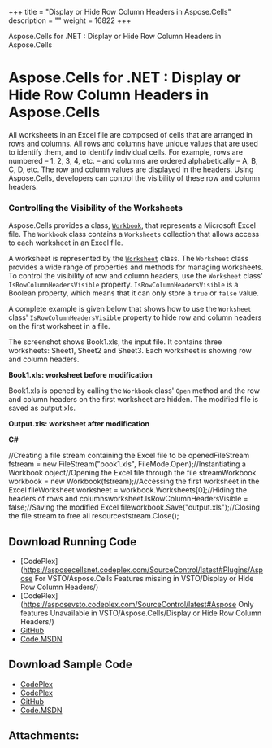 +++
title = "Display or Hide Row Column Headers in Aspose.Cells" 
description = "" 
weight = 16822 
+++

Aspose.Cells for .NET : Display or Hide Row Column Headers in Aspose.Cells  

# Aspose.Cells for .NET : Display or Hide Row Column Headers in Aspose.Cells


All worksheets in an Excel file are composed of cells that are arranged in rows and columns. All rows and columns have unique values that are used to identify them, and to identify individual cells. For example, rows are numbered – 1, 2, 3, 4, etc. – and columns are ordered alphabetically – A, B, C, D, etc. The row and column values are displayed in the headers. Using Aspose.Cells, developers can control the visibility of these row and column headers.

### Controlling the Visibility of the Worksheets

Aspose.Cells provides a class, [`Workbook`](/pages/createpage.action?spaceKey=cellsnet&title=Aspose.Cells.Workbook+class&linkCreation=true&fromPageId=5020669), that represents a Microsoft Excel file. The `Workbook` class contains a `Worksheets` collection that allows access to each worksheet in an Excel file.

A worksheet is represented by the [`Worksheet`](/pages/createpage.action?spaceKey=cellsnet&title=Aspose.Cells.Worksheet+class&linkCreation=true&fromPageId=5020669) class. The `Worksheet` class provides a wide range of properties and methods for managing worksheets. To control the visibility of row and column headers, use the `Worksheet` class' `IsRowColumnHeadersVisible` property. `IsRowColumnHeadersVisible` is a Boolean property, which means that it can only store a `true` or `false` value.

A complete example is given below that shows how to use the `Worksheet` class' `IsRowColumnHeadersVisible` property to hide row and column headers on the first worksheet in a file.

The screenshot shows Book1.xls, the input file. It contains three worksheets: Sheet1, Sheet2 and Sheet3. Each worksheet is showing row and column headers.

**Book1.xls: worksheet before modification**


Book1.xls is opened by calling the `Workbook` class' `Open` method and the row and column headers on the first worksheet are hidden. The modified file is saved as output.xls.

**Output.xls: worksheet after modification**  

**C#**

//Creating a file stream containing the Excel file to be openedFileStream fstream = new FileStream("book1.xls", FileMode.Open);//Instantiating a Workbook object//Opening the Excel file through the file streamWorkbook workbook = new Workbook(fstream);//Accessing the first worksheet in the Excel fileWorksheet worksheet = workbook.Worksheets\[0\];//Hiding the headers of rows and columnsworksheet.IsRowColumnHeadersVisible = false;//Saving the modified Excel fileworkbook.Save("output.xls");//Closing the file stream to free all resourcesfstream.Close(); 

## Download Running Code

*   [CodePlex](https://asposecellsnet.codeplex.com/SourceControl/latest#Plugins/Aspose For VSTO/Aspose.Cells Features missing in VSTO/Display or Hide Row Column Headers/)
*   [CodePlex](https://asposevsto.codeplex.com/SourceControl/latest#Aspose Only features Unavailable in VSTO/Aspose.Cells/Display or Hide Row Column Headers/)
*   [GitHub](https://github.com/aspose-cells/Aspose.Cells-for-.NET/tree/master/Plugins/Aspose.Cells%20Vs%20VSTO%20Spreadsheets/Aspose.Cells%20Features%20missing%20in%20VSTO/Display%20or%20Hide%20Row%20Column%20Headers)
*   [Code.MSDN](https://code.msdn.microsoft.com/Missing-features-in-VSTO-ac9ea836/view/SourceCode#content)

## Download Sample Code

*   [CodePlex](https://asposecellsnet.codeplex.com/releases/view/618484)
*   [CodePlex](https://asposevsto.codeplex.com/releases/view/618289)
*   [GitHub](https://github.com/aspose-cells/Aspose.Cells-for-.NET/releases/tag/MissingFeaturesAsposeCellsForVSTO1.1)
*   [Code.MSDN](https://code.msdn.microsoft.com/Missing-features-in-VSTO-ac9ea836#content)

## Attachments:


